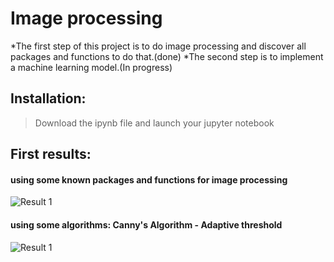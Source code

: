 # Image processing
*The first step of this project is to do image processing and discover all packages and functions to do that.(done)
*The second step is to implement a machine learning model.(In progress)

## Installation:
> Download the ipynb file and launch your jupyter notebook

## First results:
#### using some known packages and functions for image processing
![Result 1](https://github.com/Rafii-Ayoub/image-processing/edit/main/images/result1.PNG)

#### using some algorithms: Canny's Algorithm - Adaptive threshold
![Result 1](https://github.com/Rafii-Ayoub/image-processing/edit/main/images/result2.PNG)
